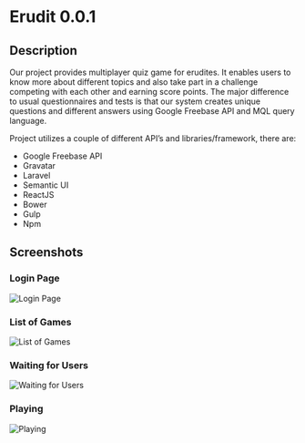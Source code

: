# Erudit 0.0.1

## Description

Our project provides multiplayer quiz game for erudites. It enables users to know more about different topics and also take part in a challenge competing with each other and earning score points. The major difference to usual questionnaires and tests is that our system creates unique questions and different answers using Google Freebase API and MQL query language.

Project utilizes a couple of different API’s and libraries/framework, there are:

* Google Freebase API
* Gravatar
* Laravel
* Semantic UI
* ReactJS
* Bower
* Gulp
* Npm

## Screenshots

### Login Page

![Login Page](http://koscoder.koding.io/github/login.png)

### List of Games

![List of Games](http://koscoder.koding.io/github/games-list.png)

### Waiting for Users

![Waiting for Users](http://koscoder.koding.io/github/join.png)

### Playing

![Playing](http://koscoder.koding.io/github/game.png)
